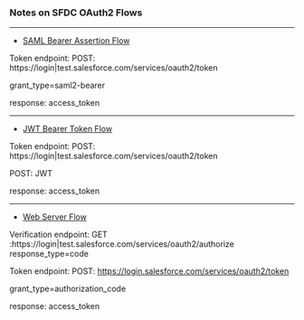 ### Notes on SFDC OAuth2 Flows

---------

- [SAML Bearer Assertion Flow ](./SAML-Bearer-Assertion-Flow.md)

Token endpoint: POST: https://login|test.salesforce.com/services/oauth2/token

grant_type=saml2-bearer

response: access_token

-----

- [JWT Bearer Token Flow ](./JWT-Bearer-Token-Flow.md)

Token endpoint: POST: https://login|test.salesforce.com/services/oauth2/token

POST: JWT

response: access_token

-------

- [Web Server Flow ](./Web-server-flow.md)

Verification endpoint: GET :https://login|test.salesforce.com/services/oauth2/authorize
response_type=code

Token endpoint: POST: https://login.salesforce.com/services/oauth2/token

grant_type=authorization_code

response: access_token
